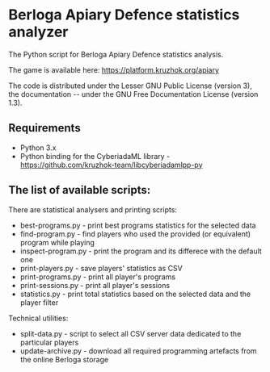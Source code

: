 # Berloga Apiary Defence statistics analyzer

The Python script for Berloga Apiary Defence statistics analysis.

The game is available here: https://platform.kruzhok.org/apiary

The code is distributed under the Lesser GNU Public License (version 3), the documentation -- under
the GNU Free Documentation License (version 1.3).

## Requirements

* Python 3.x
* Python binding for the CyberiadaML library - https://github.com/kruzhok-team/libcyberiadamlpp-py

## The list of available scripts:

There are statistical analysers and printing scripts:

* best-programs.py - print best programs statistics for the selected data
* find-program.py - find players who used the provided (or equivalent) program while playing
* inspect-program.py - print the program and its differece with the default one 
* print-players.py - save players' statistics as CSV 
* print-programs.py - print all player's programs
* print-sessions.py - print all player's sessions
* statistics.py - print total statistics based on the selected data and the player filter

Technical utilities:

* split-data.py - script to select all CSV server data dedicated to the particular players  
* update-archive.py - download all required programming artefacts from the online Berloga storage
